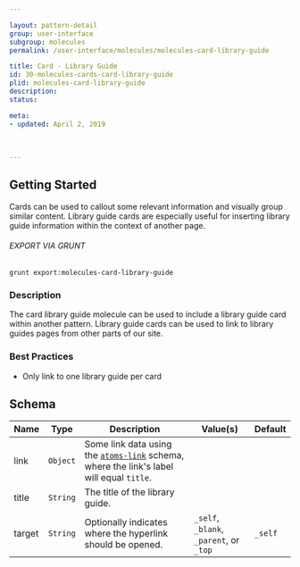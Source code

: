 ```yaml
---

layout: pattern-detail
group: user-interface
subgroup: molecules
permalink: /user-interface/molecules/molecules-card-library-guide

title: Card - Library Guide
id: 30-molecules-cards-card-library-guide
plid: molecules-card-library-guide
description: 
status: 

meta:
- updated: April 2, 2019
  
  
  
---
```



## Getting Started

Cards can be used to callout some relevant information and visually group similar content. Library guide cards are especially useful for inserting library guide information within the context of another page.

###### EXPORT VIA GRUNT

```
grunt export:molecules-card-library-guide
```


### Description

The card library guide molecule can be used to include a library guide card within another pattern. Library guide cards can be used to link to library guides pages from other parts of our site.


### Best Practices

- Only link to one library guide per card


## Schema

| Name      | Type      | Description                                                 | Value(s)                                | Default     |
|-----------|-----------|-------------------------------------------------------------|-----------------------------------------|-------------|
| link      | `Object`  | Some link data using the [`atoms-link`][atoms-link] schema, where the link's label will equal `title`.          | | |
| title     | `String`  | The title of the library guide.                             |                                         |             |
| target    | `String`  | Optionally indicates where the hyperlink should be opened.  | `_self`, `_blank`, `_parent`, or `_top` | `_self`     |


[atoms-link]: /patterns/20-atoms-globals-link/20-atoms-globals-link.html
